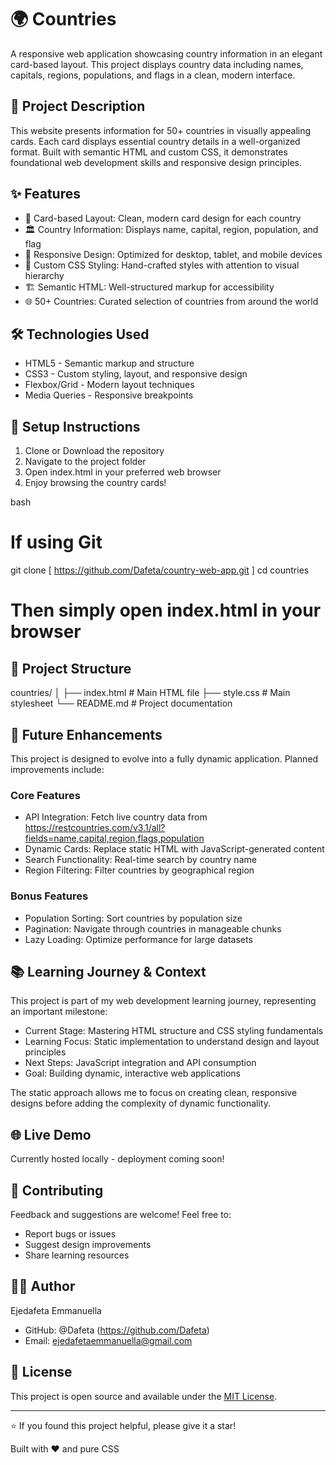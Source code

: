 # 🌍 Countries

A responsive web application showcasing country information in an elegant card-based layout. This project displays country data including names, capitals, regions, populations, and flags in a clean, modern interface.

## 📖 Project Description

This website presents information for 50+ countries in visually appealing cards. Each card displays essential country details in a well-organized format. Built with semantic HTML and custom CSS, it demonstrates foundational web development skills and responsive design principles.

## ✨ Features

- 🎴 Card-based Layout: Clean, modern card design for each country
- 🏛 Country Information: Displays name, capital, region, population, and flag
- 📱 Responsive Design: Optimized for desktop, tablet, and mobile devices
- 🎨 Custom CSS Styling: Hand-crafted styles with attention to visual hierarchy
- 🏗 Semantic HTML: Well-structured markup for accessibility
- 🌐 50+ Countries: Curated selection of countries from around the world

## 🛠 Technologies Used

- HTML5 - Semantic markup and structure
- CSS3 - Custom styling, layout, and responsive design
- Flexbox/Grid - Modern layout techniques
- Media Queries - Responsive breakpoints

## 🚀 Setup Instructions

1. Clone or Download the repository
2. Navigate to the project folder
3. Open index.html in your preferred web browser
4. Enjoy browsing the country cards!

bash
# If using Git
git clone [ https://github.com/Dafeta/country-web-app.git ]
cd countries

# Then simply open index.html in your browser


## 📁 Project Structure


countries/
│
├── index.html          # Main HTML file
├── style.css           # Main stylesheet
└── README.md           # Project documentation


## 🔮 Future Enhancements

This project is designed to evolve into a fully dynamic application. Planned improvements include:

### Core Features
- API Integration: Fetch live country data from https://restcountries.com/v3.1/all?fields=name,capital,region,flags,population
- Dynamic Cards: Replace static HTML with JavaScript-generated content
- Search Functionality: Real-time search by country name
- Region Filtering: Filter countries by geographical region

### Bonus Features
- Population Sorting: Sort countries by population size
- Pagination: Navigate through countries in manageable chunks
- Lazy Loading: Optimize performance for large datasets

## 📚 Learning Journey & Context

This project is part of my web development learning journey, representing an important milestone:

- Current Stage: Mastering HTML structure and CSS styling fundamentals
- Learning Focus: Static implementation to understand design and layout principles
- Next Steps: JavaScript integration and API consumption
- Goal: Building dynamic, interactive web applications

The static approach allows me to focus on creating clean, responsive designs before adding the complexity of dynamic functionality.

## 🌐 Live Demo

Currently hosted locally - deployment coming soon!

## 🤝 Contributing

Feedback and suggestions are welcome! Feel free to:
- Report bugs or issues
- Suggest design improvements
- Share learning resources

## 👨‍💻 Author

Ejedafeta Emmanuella
- GitHub: @Dafeta (https://github.com/Dafeta)
- Email: ejedafetaemmanuella@gmail.com

## 📝 License

This project is open source and available under the [MIT License](LICENSE).

---

⭐ If you found this project helpful, please give it a star!

Built with ❤ and pure CSS